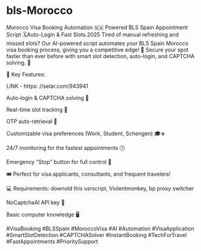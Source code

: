 # bls-Morocco
Morocco Visa Booking Automation 🇲🇦 Powered BLS Spain Appointment Script 🗓️Auto-Login &amp; Fast Slots.2025
Tired of manual refreshing and missed slots? Our AI-powered script automates your BLS Spain Morocco visa booking process, giving you a competitive edge! 🚀 Secure your spot faster than ever before with smart slot detection, auto-login, and CAPTCHA solving. 🌟

🔧 Key Features:

LINK - https: //selar.com/943941

Auto-login & CAPTCHA solving 🤖

Real-time slot tracking 📅

OTP auto-retrieval 📧

Customizable visa preferences (Work, Student, Schengen) 🎓✈️

24/7 monitoring for the fastest appointments 🕒

Emergency "Stop" button for full control 🚨

🎟 Perfect for visa applicants, consultants, and frequent travelers!



💻 Requirements:
downold this 
usrscript, Violentmonkey, bp proxy switcher



NoCaptchaAI API key 🔑

Basic computer knowledge 🖥️





#VisaBooking #BLSSpain #MoroccoVisa #AI #Automation #VisaApplication #SmartSlotDetection #CAPTCHASolver #InstantBooking #TechForTravel #FastAppointments #PrioritySupport
